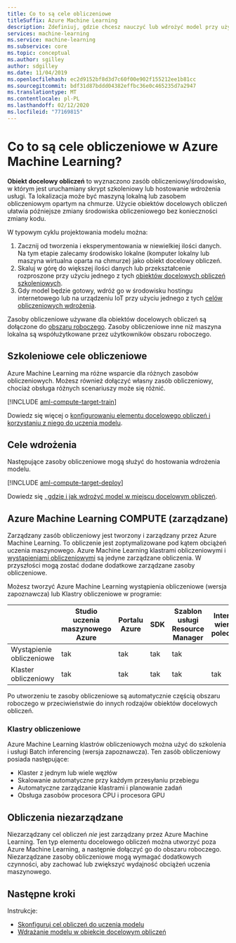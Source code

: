 ```yaml
---
title: Co to są cele obliczeniowe
titleSuffix: Azure Machine Learning
description: Zdefiniuj, gdzie chcesz nauczyć lub wdrożyć model przy użyciu Azure Machine Learning.
services: machine-learning
ms.service: machine-learning
ms.subservice: core
ms.topic: conceptual
ms.author: sgilley
author: sdgilley
ms.date: 11/04/2019
ms.openlocfilehash: ec2d9152bf8d3d7c60f00e902f155212ee1b81cc
ms.sourcegitcommit: bdf31d87bddd04382effbc36e0c465235d7a2947
ms.translationtype: MT
ms.contentlocale: pl-PL
ms.lasthandoff: 02/12/2020
ms.locfileid: "77169815"
---
```

#  <a name="what-are-compute-targets-in-azure-machine-learning"></a>Co to są cele obliczeniowe w Azure Machine Learning? 

**Obiekt docelowy obliczeń** to wyznaczono zasób obliczeniowy/środowisko, w którym jest uruchamiany skrypt szkoleniowy lub hostowanie wdrożenia usługi. Ta lokalizacja może być maszyną lokalną lub zasobem obliczeniowym opartym na chmurze. Użycie obiektów docelowych obliczeń ułatwia późniejsze zmiany środowiska obliczeniowego bez konieczności zmiany kodu.  

W typowym cyklu projektowania modelu można:
1. Zacznij od tworzenia i eksperymentowania w niewielkiej ilości danych. Na tym etapie zalecamy środowisko lokalne (komputer lokalny lub maszyna wirtualna oparta na chmurze) jako obiekt docelowy obliczeń. 
2. Skaluj w górę do większej ilości danych lub przekształcenie rozproszone przy użyciu jednego z tych [obiektów docelowych obliczeń szkoleniowych](#train).  
3. Gdy model będzie gotowy, wdróż go w środowisku hostingu internetowego lub na urządzeniu IoT przy użyciu jednego z tych [celów obliczeniowych wdrożenia](#deploy).

Zasoby obliczeniowe używane dla obiektów docelowych obliczeń są dołączone do [obszaru roboczego](concept-workspace.md). Zasoby obliczeniowe inne niż maszyna lokalna są współużytkowane przez użytkowników obszaru roboczego.

## <a name="train"></a>Szkoleniowe cele obliczeniowe

Azure Machine Learning ma różne wsparcie dla różnych zasobów obliczeniowych.  Możesz również dołączyć własny zasób obliczeniowy, chociaż obsługa różnych scenariuszy może się różnić.

[!INCLUDE [aml-compute-target-train](../../includes/aml-compute-target-train.md)]

Dowiedz się więcej o [konfigurowaniu elementu docelowego obliczeń i korzystaniu z niego do uczenia modelu](how-to-set-up-training-targets.md).

## <a name="deploy"></a>Cele wdrożenia

Następujące zasoby obliczeniowe mogą służyć do hostowania wdrożenia modelu.

[!INCLUDE [aml-compute-target-deploy](../../includes/aml-compute-target-deploy.md)]

Dowiedz się [, gdzie i jak wdrożyć model w miejscu docelowym obliczeń](how-to-deploy-and-where.md).

<a name="amlcompute"></a>
## <a name="azure-machine-learning-compute-managed"></a>Azure Machine Learning COMPUTE (zarządzane)

Zarządzany zasób obliczeniowy jest tworzony i zarządzany przez Azure Machine Learning. To obliczenie jest zoptymalizowane pod kątem obciążeń uczenia maszynowego. Azure Machine Learning klastrami obliczeniowymi i [wystąpieniami obliczeniowymi](concept-compute-instance.md) są jedyne zarządzane obliczenia. W przyszłości mogą zostać dodane dodatkowe zarządzane zasoby obliczeniowe.

Możesz tworzyć Azure Machine Learning wystąpienia obliczeniowe (wersja zapoznawcza) lub Klastry obliczeniowe w programie:

| | Studio uczenia maszynowego Azure | Portalu Azure | SDK | Szablon usługi Resource Manager | Interfejs wiersza polecenia |
|---| ----- | ----- | ----- | ----- | ----- |
| Wystąpienie obliczeniowe | tak | tak | tak | tak |  |
| Klaster obliczeniowy | tak | tak | tak | tak | tak |

Po utworzeniu te zasoby obliczeniowe są automatycznie częścią obszaru roboczego w przeciwieństwie do innych rodzajów obiektów docelowych obliczeń.

### <a name="compute-clusters"></a>Klastry obliczeniowe

Azure Machine Learning klastrów obliczeniowych można użyć do szkolenia i usługi Batch inferencing (wersja zapoznawcza).  Ten zasób obliczeniowy posiada następujące:

* Klaster z jednym lub wiele węzłów
* Skalowanie automatyczne przy każdym przesyłaniu przebiegu 
* Automatyczne zarządzanie klastrami i planowanie zadań 
* Obsługa zasobów procesora CPU i procesora GPU



## <a name="unmanaged-compute"></a>Obliczenia niezarządzane

Niezarządzany cel obliczeń *nie* jest zarządzany przez Azure Machine Learning. Ten typ elementu docelowego obliczeń można utworzyć poza Azure Machine Learning, a następnie dołączyć go do obszaru roboczego. Niezarządzane zasoby obliczeniowe mogą wymagać dodatkowych czynności, aby zachować lub zwiększyć wydajność obciążeń uczenia maszynowego.

## <a name="next-steps"></a>Następne kroki

Instrukcje:
* [Skonfiguruj cel obliczeń do uczenia modelu](how-to-set-up-training-targets.md)
* [Wdrażanie modelu w obiekcie docelowym obliczeń](how-to-deploy-and-where.md)